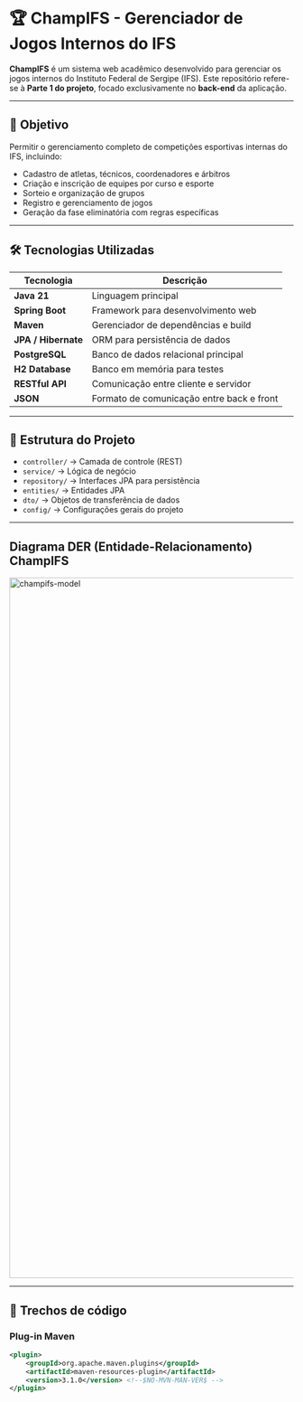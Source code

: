# 🏆 ChampIFS - Gerenciador de Jogos Internos do IFS

**ChampIFS** é um sistema web acadêmico desenvolvido para gerenciar os jogos internos do Instituto Federal de Sergipe (IFS). Este repositório refere-se à **Parte 1 do projeto**, focado exclusivamente no **back-end** da aplicação.

---

## 🎯 Objetivo

Permitir o gerenciamento completo de competições esportivas internas do IFS, incluindo:
- Cadastro de atletas, técnicos, coordenadores e árbitros
- Criação e inscrição de equipes por curso e esporte
- Sorteio e organização de grupos
- Registro e gerenciamento de jogos
- Geração da fase eliminatória com regras específicas

---

## 🛠️ Tecnologias Utilizadas

| Tecnologia        | Descrição                                      |
|-------------------|-----------------------------------------------|
| **Java 21**       | Linguagem principal                           |
| **Spring Boot**   | Framework para desenvolvimento web            |
| **Maven**         | Gerenciador de dependências e build           |
| **JPA / Hibernate** | ORM para persistência de dados              |
| **PostgreSQL**    | Banco de dados relacional principal           |
| **H2 Database**   | Banco em memória para testes                  |
| **RESTful API**   | Comunicação entre cliente e servidor          |
| **JSON**          | Formato de comunicação entre back e front     |

---

## 📁 Estrutura do Projeto

- `controller/` → Camada de controle (REST)
- `service/` → Lógica de negócio
- `repository/` → Interfaces JPA para persistência
- `entities/` → Entidades JPA
- `dto/` → Objetos de transferência de dados
- `config/` → Configurações gerais do projeto

---

## Diagrama DER (Entidade-Relacionamento) ChampIFS

<img width="1753" height="1240" alt="champifs-model" src="https://github.com/user-attachments/assets/0ebc8bd1-ae1f-4c3d-9005-bf4bb9593292" />

---

## 📄 Trechos de código

### Plug-in Maven

```xml
<plugin>
	<groupId>org.apache.maven.plugins</groupId>
	<artifactId>maven-resources-plugin</artifactId>
	<version>3.1.0</version> <!--$NO-MVN-MAN-VER$ -->
</plugin>
```



